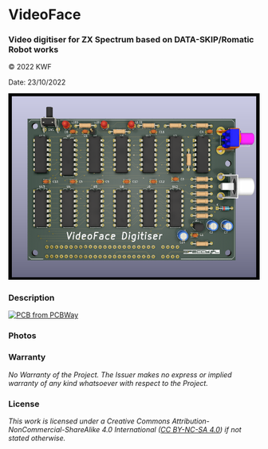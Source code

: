 # VideoFace
### Video digitiser for ZX Spectrum based on DATA-SKIP/Romatic Robot works 
© 2022 KWF

Date: 23/10/2022

![VideFace](/Docs/VideoFace_02.png)

### Description
<a href="https://www.pcbway.com/project/shareproject/VideoFace_Digitiser_b6307fba.html"><img src="https://www.pcbway.com/project/img/images/frompcbway-1220.png" alt="PCB from PCBWay" /></a>

### Photos

### Warranty

*No Warranty of the Project. The Issuer makes no express or implied warranty of any kind whatsoever with respect to the Project.*

### License

*This work is licensed under a Creative Commons Attribution-NonCommercial-ShareAlike 4.0 International ([CC BY-NC-SA 4.0](https://creativecommons.org/licenses/by-nc-sa/4.0/)) if not stated otherwise.*
